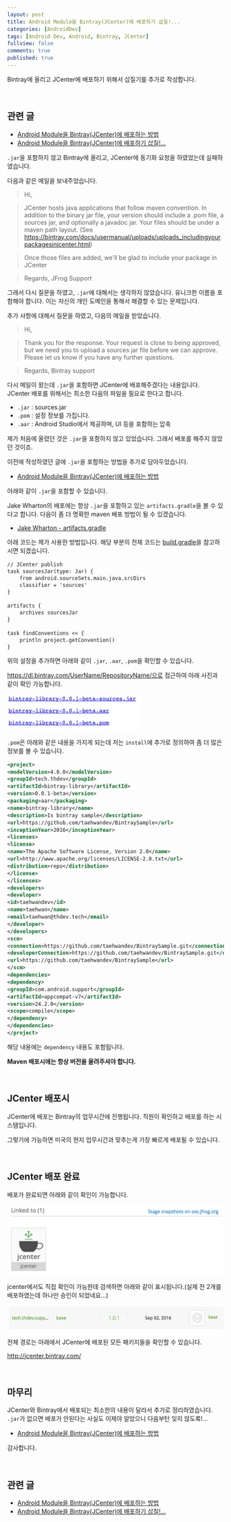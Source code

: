 ```yaml
---
layout: post
title: Android Module을 Bintray(JCenter)에 배포하기 삽질!...
categories: [AndroidDev]
tags: [Android Dev, Android, Bintray, JCenter]
fullview: false
comments: true
published: true
---
```


Bintray에 올리고 JCenter에 배포하기 위해서 삽질기를 추가로 작성합니다.


<br />

## 관련 글

- <a href="androiddev/2016/09/01/Android-Bintray(JCenter)-Publish.html">Android Module을 Bintray(JCenter)에 배포하는 방법</a>
- <a href="androiddev/2016/09/03/Android-Bintray(JCenter)-Publish-02.html">Android Module을 Bintray(JCenter)에 배포하기 삽질!...</a>

`.jar`을 포함하지 않고 Bintray에 올리고, JCenter에 동기화 요청을 하였었는데 실패하였습니다.


다음과 같은 메일을 보내주었습니다.

> Hi,

> JCenter hosts java applications that follow maven convention. In addition to the binary jar file, your version should include a .pom file, a sources jar, and optionally a javadoc jar.
Your files should be under a maven path layout. (See https://bintray.com/docs/usermanual/uploads/uploads_includingyourpackagesinjcenter.html)

> Once those files are added, we'll be glad to include your package in JCenter

> Regards,
> JFrog Support

그래서 다시 질문을 하였고, `.jar`에 대해서는 생각하지 않았습니다. 유니크한 이름을 포함해야 합니다. 이는 자신의 개인 도메인을 통해서 해결할 수 있는 문제입니다.

추가 사항에 대해서 질문을 하였고, 다음의 메일을 받았습니다.

>Hi,

>Thank you for the response. Your request is close to being approved, but we need you to upload a sources jar file before we can approve. Please let us know if you have any further questions.

>Regards,
>Bintray support

다시 메일이 왔는데 `.jar`을 포함하면 JCenter에 배포해주겠다는 내용입니다. JCenter 배포를 위해서는 최소한 다음의 파일을 필요로 한다고 합니다.

- `.jar` : sources.jar
- `.pom` : 설정 정보를 가집니다.
- `.aar` : Android Studio에서 제공하며, UI 등을 포함하는 압축

제가 처음에 올렸던 것은 `.jar`을 포함하지 않고 있었습니다. 그래서 배포를 해주지 않았던 것이죠.

이전에 작성하였던 글에 `.jar`을 포함하는 방법을 추가로 담아두었습니다.

- <a href="androiddev/2016/09/01/Android-Bintray(JCenter)-Publish.html">Android Module을 Bintray(JCenter)에 배포하는 방법</a>

아래와 같이 `.jar`을 포함할 수 있습니다.

Jake Wharton의 배포에는 항상 `.jar`을 포함하고 있는 `artifacts.gradle`을 볼 수 있다고 합니다. 다음이 좀 더 명확한 maven 배포 방법이 될 수 있겠습니다.

- [Jake Wharton - artifacts.gradle](https://github.com/ReactiveX/RxAndroid/blob/1.x/gradle/artifacts.gradle)

아래 코드는 제가 사용한 방법입니다. 해당 부분의 전체 코드는 [build.gradle](https://github.com/taehwandev/BintraySample/blob/master/bintray-library/build.gradle#L133)을 참고하시면 되겠습니다.

```
// JCenter publish
task sourcesJar(type: Jar) {
    from android.sourceSets.main.java.srcDirs
    classifier = 'sources'
}

artifacts {
    archives sourcesJar
}

task findConventions << {
    println project.getConvention()
}
```

위의 설정을 추가하면 아래와 같이 `.jar`, `.aar`, `.pom`을 확인할 수 있습니다.

https://dl.bintray.com/UserName/RepositoryName/으로 접근하여 아래 사진과 같이 확인 가능합니다.

![result-01]

`.pom`은 아래와 같은 내용을 가지게 되는데 저는 `install`에 추가로 정의하여 좀 더 많은 정보를 볼 수 있습니다.

```xml
<project>
<modelVersion>4.0.0</modelVersion>
<groupId>tech.thdev</groupId>
<artifactId>bintray-library</artifactId>
<version>0.0.1-beta</version>
<packaging>aar</packaging>
<name>bintray-library</name>
<description>Is bintray sample</description>
<url>https://github.com/taehwandev/BintraySample</url>
<inceptionYear>2016</inceptionYear>
<licenses>
<license>
<name>The Apache Software License, Version 2.0</name>
<url>http://www.apache.org/licenses/LICENSE-2.0.txt</url>
<distribution>repo</distribution>
</license>
</licenses>
<developers>
<developer>
<id>taehwandev</id>
<name>taehwan</name>
<email>taehwan@thdev.tech</email>
</developer>
</developers>
<scm>
<connection>https://github.com/taehwandev/BintraySample.git</connection>
<developerConnection>https://github.com/taehwandev/BintraySample.git</developerConnection>
<url>https://github.com/taehwandev/BintraySample</url>
</scm>
<dependencies>
<dependency>
<groupId>com.android.support</groupId>
<artifactId>appcompat-v7</artifactId>
<version>24.2.0</version>
<scope>compile</scope>
</dependency>
</dependencies>
</project>
```

해당 내용에는 `dependency` 내용도 포함됩니다.

**Maven 배포시에는 항상 버전을 올려주셔야 합니다.**


<br />

## JCenter 배포시

JCenter에 배포는 Bintray의 업무시간에 진행됩니다. 직원이 확인하고 배포를 하는 시스템입니다.

그렇기에 가능하면 미국의 현지 업무시간과 맞추는게 가장 빠르게 배포될 수 있습니다.


<br />

## JCenter 배포 완료

배포가 완료되면 아래와 같이 확인이 가능합니다.

![bintray_jcenter-sync]

jcenter에서도 직접 확인이 가능한데 검색하면 아래와 같이 표시됩니다.(실제 전 2개를 배포하였는데 하나만 승인이 되었네요...)

![bintray_jcenter_list]

전체 경로는 아래에서 JCenter에 배포된 모든 패키지들을 확인할 수 있습니다.

http://jcenter.bintray.com/


<br />

## 마무리

JCenter와 Bintray에서 배포되는 최소한의 내용이 달라서 추가로 정리하였습니다. `.jar`가 없으면 배포가 안된다는 사실도 이제야 알았으니 다음부턴 잊지 않도록!...

- <a href="androiddev/2016/09/01/Android-Bintray(JCenter)-Publish.html">Android Module을 Bintray(JCenter)에 배포하는 방법</a>

감사합니다.


<br />

## 관련 글

- <a href="androiddev/2016/09/01/Android-Bintray(JCenter)-Publish.html">Android Module을 Bintray(JCenter)에 배포하는 방법</a>
- <a href="androiddev/2016/09/03/Android-Bintray(JCenter)-Publish-02.html">Android Module을 Bintray(JCenter)에 배포하기 삽질!...</a>


[result-01]:  /images/2016/2016-09-03-Android-Bintray(JCenter)-Publish-02/result_01.png

[bintray_jcenter-sync]:  /images/2016/2016-09-03-Android-Bintray(JCenter)-Publish-02/bintray_jcenter-sync.png

[bintray_jcenter_list]:  /images/2016/2016-09-03-Android-Bintray(JCenter)-Publish-02/bintray_jcenter_list.png

[jcenter-sync-03]:  /images/2016/2016-09-01-Android-Bintray(JCenter)-Publish/jcenter-sync-03.png
